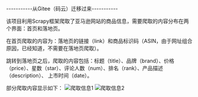 
-----------从Gitee（码云）迁移过来-----------

该项目利用Scrapy框架爬取了亚马逊网站的商品信息，需要爬取的内容分布在两个界面：首页和落地页。

在首页爬取的内容为：落地页的链接（link）和商品标识码（ASIN，由于网址组合原因，已经知道，不需要在落地页爬取）。

跳转到落地页之后，爬取的内容包括：标题（title）、品牌（brand）、价格（price）、星数（star）、评论人数（num）、排名（rank）、产品描述（description）、
上市时间（date）。

部分爬取内容显示如下：
![爬取信息1](https://github.com/lxm909055383/Amazon/blob/master/img/1.png)
![爬取信息2](https://github.com/lxm909055383/Amazon/blob/master/img/2.png)
